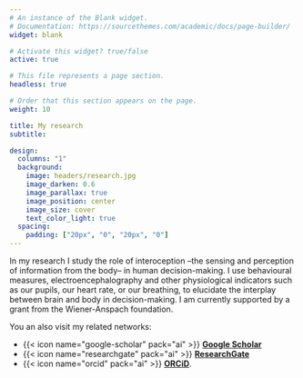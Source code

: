 ```yaml
---
# An instance of the Blank widget.
# Documentation: https://sourcethemes.com/academic/docs/page-builder/
widget: blank

# Activate this widget? true/false
active: true

# This file represents a page section.
headless: true

# Order that this section appears on the page.
weight: 10

title: My research
subtitle:

design:
  columns: "1"
  background:
    image: headers/research.jpg
    image_darken: 0.6
    image_parallax: true
    image_position: center
    image_size: cover
    text_color_light: true
  spacing:
    padding: ["20px", "0", "20px", "0"]
---
```


In my research I study the role of interoception –the sensing and perception of information from the body– in human decision-making. I use behavioural measures, electroencephalography and other physiological indicators such as our pupils, our heart rate, or our breathing, to elucidate the interplay between brain and body in decision-making. I am currently supported by a grant from the Wiener-Anspach foundation.

You an also visit my related networks: 
* {{< icon name="google-scholar" pack="ai" >}} [**Google Scholar**](https://scholar.google.be/citations?user=DMIkLkMAAAAJ)
* {{< icon name="researchgate" pack="ai" >}} [**ResearchGate**](researchgate.net/profile/Santiago_Munoz-Moldes)
* {{< icon name="orcid" pack="ai" >}} [**ORCiD**](https://orcid.org/0000-0002-4015-8617).
